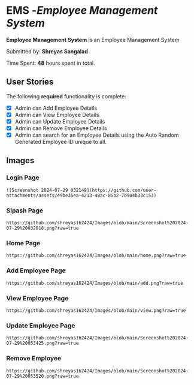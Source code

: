 # EMS -*Employee Management System*

**Employee Management System** is an Employee Management System

Submitted by: **Shreyas Sangalad**

Time Spent: **48** hours spent in total.

## User Stories

The following **required** functionality is complete: 

* [x] Admin can Add Employee Details
* [x] Admin can View Employee Details
* [x] Admin can Update Employee Details
* [x] Admin can Remove Employee Details
* [x] Admin can search for an Employee Details using the Auto Random Generated Employee ID unique to all.

## Images

### Login Page 
	![Screenshot 2024-07-29 032149](https://github.com/user-attachments/assets/e9be35ea-4213-48ac-85b2-7b904b33c153)

### Slpash Page

	https://github.com/shreyas162424/Images/blob/main/Screenshot%202024-07-29%20032018.png?raw=true

### Home Page
	https://github.com/shreyas162424/Images/blob/main/home.png?raw=true

### Add Employee Page
	https://github.com/shreyas162424/Images/blob/main/add.png?raw=true

### View Employee Page
	https://github.com/shreyas162424/Images/blob/main/view.png?raw=true

### Update Employee Page
	https://github.com/shreyas162424/Images/blob/main/Screenshot%202024-07-29%20053425.png?raw=true

### Remove Employee
	https://github.com/shreyas162424/Images/blob/main/Screenshot%202024-07-29%20053520.png?raw=true

